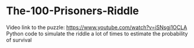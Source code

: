 # The-100-Prisoners-Riddle
Video link to the puzzle: https://www.youtube.com/watch?v=iSNsgj1OCLA
Python code to simulate the riddle a lot of times to estimate the probability of survival
